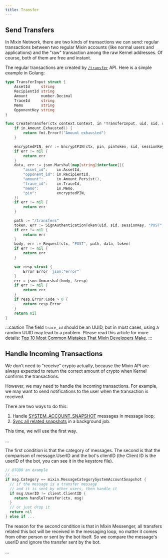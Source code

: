 ```yaml
---
title: Transfer
---
```



## Send Transfers

In Mixin Network, there are two kinds of transactions we can send: regular transactions between two regular Mixin accounts (like normal users and applications) and the "raw" transaction among the raw Kernel addresses. Of course, both of them are free and instant.

The regular transactions are created by [`/transfer`](http://localhost:3000/api/transfer/transfer) API. Here is a simple example in Golang:

```go
type TransferInput struct {
	AssetId     string
	RecipientId string
	Amount      number.Decimal
	TraceId     string
	Memo        string
	OpponentKey string
}

func CreateTransfer(ctx context.Context, in *TransferInput, uid, sid, sessionKey, pin, pinToken string) error {
	if in.Amount.Exhausted() {
		return fmt.Errorf("Amount exhausted")
	}

	encryptedPIN, err := EncryptPIN(ctx, pin, pinToken, sid, sessionKey, uint64(time.Now().UnixNano()))
	if err != nil {
		return err
	}
	data, err := json.Marshal(map[string]interface{}{
		"asset_id":    in.AssetId,
		"opponent_id": in.RecipientId,
		"amount":      in.Amount.Persist(),
		"trace_id":    in.TraceId,
		"memo":        in.Memo,
		"pin":         encryptedPIN,
	})
	if err != nil {
		return err
	}

	path := "/transfers"
	token, err := SignAuthenticationToken(uid, sid, sessionKey, "POST", path, string(data))
	if err != nil {
		return err
	}
	body, err := Request(ctx, "POST", path, data, token)
	if err != nil {
		return err
	}

	var resp struct {
		Error Error `json:"error"`
	}
	err = json.Unmarshal(body, &resp)
	if err != nil {
		return err
	}
	if resp.Error.Code > 0 {
		return resp.Error
	}
	return nil
}
```

:::caution
The field `trace_id` should be an UUID, but in most cases, using a random UUID may lead to a problem. Please read this article for more details: [Top 10 Most Common Mistakes That Mixin Developers Make](https://gitpress.io/@lyric/top-10-most-common-mistakes-that-mixin-developers-make).
:::


## Handle Incoming Transactions

We don't need to "receive" crypto actually, because the Mixin API are always expected to return the correct amount of crypto when Kernel confirms the transactions.

However, we may need to handle the incoming transactions. For example, we may want to send notifications to the user when the transaction is received.

There are two ways to do this:

1. Handle [SYSTEM_ACCOUNT_SNAPSHOT](/api/messages/category#transfers) messages in message loop;
2. [Sync all related snapshots](/guide/sync-snapshots) in a background job.

This time, we will use the first way.

<!-- @TODO -->
...

The first condition is that the category of messages. The second is that the comparison of message.UserID and the bot's clientID (the Client ID is the userID of the bot, you can see it in the keystore file).

```go
// @TODO an example
// ...
if msg.Category == mixin.MessageCategorySystemAccountSnapshot {
  // if the message is a transfer message
  // and it is sent by other users, then handle it
  if msg.UserID != client.ClientID {
    return handleTransfer(ctx, msg)
  }
  // or just drop it
  return nil
} else if ...
```

The reason for the second condition is that in Mixin Messenger, all transfers related this bot will be received in the messaging loop, no matter it comes from other person or sent by the bot itself. So we compare the message's userID and ignore the transfer sent by the bot.

<!-- @TODO -->
...
